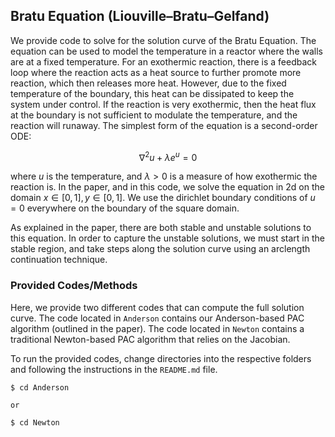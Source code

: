 ## Bratu Equation (Liouville–Bratu–Gelfand)
We provide code to solve for the solution curve of the Bratu Equation. The equation can be used to model the temperature in a reactor where the walls are at a fixed temperature. For an exothermic reaction, there is a feedback loop where the reaction acts as a heat source to further promote more reaction, which then releases more heat. However, due to the fixed temperature of the boundary, this heat can be dissipated to keep the system under control. If the reaction is very exothermic, then the heat flux at the boundary is not sufficient to modulate the temperature, and the reaction will runaway. The simplest form of the equation is a second-order ODE:

$$\nabla^2 u + \lambda e^u = 0 $$

where $u$ is the temperature, and $\lambda>0$ is a measure of how exothermic the reaction is. In the paper, and in this code, we solve the equation in 2d on the domain $x\in[0,1], y\in[0,1]$. We use the dirichlet boundary conditions of $u=0$ everywhere on the boundary of the square domain.

As explained in the paper, there are both stable and unstable solutions to this equation. In order to capture the unstable solutions, we must start in the stable region, and take steps along the solution curve using an arclength continuation technique.

### Provided Codes/Methods

Here, we provide two different codes that can compute the full solution curve. The code located in `Anderson` contains our Anderson-based PAC algorithm (outlined in the paper). The code located in `Newton` contains a traditional Newton-based PAC algorithm that relies on the Jacobian.

To run the provided codes, change directories into the respective folders and following the instructions in the `README.md` file.

```
$ cd Anderson

or

$ cd Newton
```
